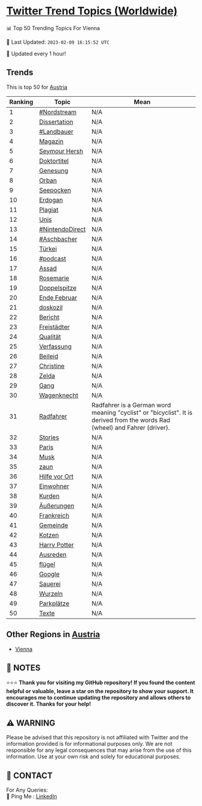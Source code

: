 [Twitter Trend Topics (Worldwide)](https://github.com/ErcinDedeoglu/Twitter-Trend-Topics)
==========


📊 Top 50 Trending Topics For Vienna

📆 Last Updated: `2023-02-09 16:15:52 UTC`

🔧 Updated every 1 hour!


## Trends

This is top 50 for [Austria](</Austria>)

| Ranking | Topic | Mean |
| ------- | ------------ | ------------ |
| 1 | [#Nordstream](http://twitter.com/search?q=%23Nordstream) | N/A |
| 2 | [Dissertation](http://twitter.com/search?q=Dissertation) | N/A |
| 3 | [#Landbauer](http://twitter.com/search?q=%23Landbauer) | N/A |
| 4 | [Magazin](http://twitter.com/search?q=Magazin) | N/A |
| 5 | [Seymour Hersh](http://twitter.com/search?q=Seymour+Hersh) | N/A |
| 6 | [Doktortitel](http://twitter.com/search?q=Doktortitel) | N/A |
| 7 | [Genesung](http://twitter.com/search?q=Genesung) | N/A |
| 8 | [Orban](http://twitter.com/search?q=Orban) | N/A |
| 9 | [Seepocken](http://twitter.com/search?q=Seepocken) | N/A |
| 10 | [Erdogan](http://twitter.com/search?q=Erdogan) | N/A |
| 11 | [Plagiat](http://twitter.com/search?q=Plagiat) | N/A |
| 12 | [Unis](http://twitter.com/search?q=Unis) | N/A |
| 13 | [#NintendoDirect](http://twitter.com/search?q=%23NintendoDirect) | N/A |
| 14 | [#Aschbacher](http://twitter.com/search?q=%23Aschbacher) | N/A |
| 15 | [Türkei](http://twitter.com/search?q=T%c3%bcrkei) | N/A |
| 16 | [#podcast](http://twitter.com/search?q=%23podcast) | N/A |
| 17 | [Assad](http://twitter.com/search?q=Assad) | N/A |
| 18 | [Rosemarie](http://twitter.com/search?q=Rosemarie) | N/A |
| 19 | [Doppelspitze](http://twitter.com/search?q=Doppelspitze) | N/A |
| 20 | [Ende Februar](http://twitter.com/search?q=Ende+Februar) | N/A |
| 21 | [doskozil](http://twitter.com/search?q=doskozil) | N/A |
| 22 | [Bericht](http://twitter.com/search?q=Bericht) | N/A |
| 23 | [Freistädter](http://twitter.com/search?q=Freist%c3%a4dter) | N/A |
| 24 | [Qualität](http://twitter.com/search?q=Qualit%c3%a4t) | N/A |
| 25 | [Verfassung](http://twitter.com/search?q=Verfassung) | N/A |
| 26 | [Beileid](http://twitter.com/search?q=Beileid) | N/A |
| 27 | [Christine](http://twitter.com/search?q=Christine) | N/A |
| 28 | [Zelda](http://twitter.com/search?q=Zelda) | N/A |
| 29 | [Gang](http://twitter.com/search?q=Gang) | N/A |
| 30 | [Wagenknecht](http://twitter.com/search?q=Wagenknecht) | N/A |
| 31 | [Radfahrer](http://twitter.com/search?q=Radfahrer) | Radfahrer is a German word meaning "cyclist" or "bicyclist". It is derived from the words Rad (wheel) and Fahrer (driver). |
| 32 | [Stories](http://twitter.com/search?q=Stories) | N/A |
| 33 | [Paris](http://twitter.com/search?q=Paris) | N/A |
| 34 | [Musk](http://twitter.com/search?q=Musk) | N/A |
| 35 | [zaun](http://twitter.com/search?q=zaun) | N/A |
| 36 | [Hilfe vor Ort](http://twitter.com/search?q=Hilfe+vor+Ort) | N/A |
| 37 | [Einwohner](http://twitter.com/search?q=Einwohner) | N/A |
| 38 | [Kurden](http://twitter.com/search?q=Kurden) | N/A |
| 39 | [Äußerungen](http://twitter.com/search?q=%c3%84u%c3%9ferungen) | N/A |
| 40 | [Frankreich](http://twitter.com/search?q=Frankreich) | N/A |
| 41 | [Gemeinde](http://twitter.com/search?q=Gemeinde) | N/A |
| 42 | [Kotzen](http://twitter.com/search?q=Kotzen) | N/A |
| 43 | [Harry Potter](http://twitter.com/search?q=Harry+Potter) | N/A |
| 44 | [Ausreden](http://twitter.com/search?q=Ausreden) | N/A |
| 45 | [flügel](http://twitter.com/search?q=fl%c3%bcgel) | N/A |
| 46 | [Google](http://twitter.com/search?q=Google) | N/A |
| 47 | [Sauerei](http://twitter.com/search?q=Sauerei) | N/A |
| 48 | [Wurzeln](http://twitter.com/search?q=Wurzeln) | N/A |
| 49 | [Parkplätze](http://twitter.com/search?q=Parkpl%c3%a4tze) | N/A |
| 50 | [Texte](http://twitter.com/search?q=Texte) | N/A |



## Other Regions in [Austria](</Austria>)

* [Vienna](</Austria/Vienna.md>)



## 📝 NOTES

⭐⭐⭐ **Thank you for visiting my GitHub repository! If you found the content helpful or valuable, leave a star on the repository to show your support. It encourages me to continue updating the repository and allows others to discover it. Thanks for your help!**


## ⚠️ WARNING

Please be advised that this repository is not affiliated with Twitter and the information provided is for informational purposes only. We are not responsible for any legal consequences that may arise from the use of this information. Use at your own risk and solely for educational purposes.


## 📨 CONTACT

 For Any Queries:  
            🏓 Ping Me : [LinkedIn](https://www.linkedin.com/in/ercindedeoglu/)
